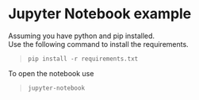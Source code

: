 # Jupyter Notebook example

Assuming you have python and pip installed.  
Use the following command to install the requirements.  
> <code>pip install -r requirements.txt</code>

To open the notebook use  
> <code>jupyter-notebook</code>